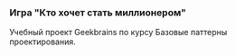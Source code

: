 ### Игра "Кто хочет стать миллионером"
Учебный проект Geekbrains по курсу Базовые паттерны проектирования.


